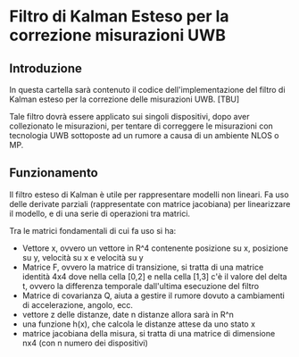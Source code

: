 # Filtro di Kalman Esteso per la correzione misurazioni UWB

## Introduzione
In questa cartella sarà contenuto il codice dell'implementazione del filtro di Kalman esteso per la correzione delle misurazioni UWB. [TBU]

Tale filtro dovrà essere applicato sui singoli dispositivi, dopo aver collezionato le misurazioni, per tentare di correggere le misurazioni con tecnologia UWB sottoposte ad un rumore a causa di un ambiente NLOS o MP.

## Funzionamento
Il filtro esteso di Kalman è utile per rappresentare modelli non lineari.
Fa uso delle derivate parziali (rappresentate con matrice jacobiana) per linearizzare il modello, e di una serie di operazioni tra matrici.

Tra le matrici fondamentali di cui fa uso si ha:
- Vettore x, ovvero un vettore in R^4 contenente posizione su x, posizione su y, velocità su x e velocità su y
- Matrice F, ovvero la matrice di transizione, si tratta di una matrice identità 4x4 dove nella cella [0,2] e nella cella [1,3] c'è il valore del delta t, ovvero la differenza temporale dall'ultima esecuzione del filtro
- Matrice di covarianza Q, aiuta a gestire il rumore dovuto a cambiamenti di accelerazione, angolo, ecc.
- vettore z delle distanze, date n distanze allora sarà in R^n
- una funzione h(x), che calcola le distanze attese da uno stato x
- matrice jacobiana della misura, si tratta di una matrice di dimensione nx4 (con n numero dei dispositivi) 